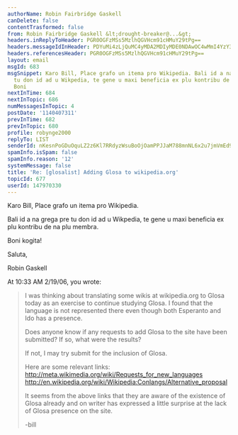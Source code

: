 ```yaml
---
authorName: Robin Fairbridge Gaskell
canDelete: false
contentTrasformed: false
from: Robin Fairbridge Gaskell &lt;drought-breaker@...&gt;
headers.inReplyToHeader: PGR0OGFzMSs5MzlhQGVHcm91cHMuY29tPg==
headers.messageIdInHeader: PDYuMi4zLjQuMC4yMDA2MDIyMDE0NDAwOC4wMmI4YzY3MEBwby5wYWNpZmljLm5ldC5hdT4=
headers.referencesHeader: PGR0OGFzMSs5MzlhQGVHcm91cHMuY29tPg==
layout: email
msgId: 683
msgSnippet: Karo Bill, Place grafo un itema pro Wikipedia. Bali id a na grega pre
  tu don id ad u Wikpedia, te gene u maxi beneficia ex plu kontribu de na plu membra.
  Boni
nextInTime: 684
nextInTopic: 686
numMessagesInTopic: 4
postDate: '1140407311'
prevInTime: 682
prevInTopic: 680
profile: robynge2000
replyTo: LIST
senderId: nKesnPoGDuOquLZ2z6Kl7RRdyzWsuBoOjOamPPJJaM788mnNL6x2u7jmVmEd94AHyXjAsBH9SGuD44g27WOQ6SEWBb-1GbShPkgr-_qwqZcjUlH3hGAVJ69JKrTFrAOW
spamInfo.isSpam: false
spamInfo.reason: '12'
systemMessage: false
title: 'Re: [glosalist] Adding Glosa to wikipedia.org'
topicId: 677
userId: 147970330
---
```


Karo Bill,
   Place grafo un itema pro Wikipedia.

   Bali id a na grega pre tu don id ad u Wikpedia, te gene u maxi 
beneficia ex plu kontribu de na plu membra.

   Boni kogita!

Saluta,

Robin Gaskell


At 10:33 AM 2/19/06, you wrote:
>I was thinking about translating some wikis at wikipedia.org to
>Glosa today as an exercise to continue studying Glosa. I found that
>the language is not represented there even though both Esperanto and
>Ido has a presence.
>
>Does anyone know if any requests to add Glosa to the site have been
>submitted? If so, what were the results?
>
>If not, I may try submit for the inclusion of Glosa.
>
>Here are some relevant links:
>http://meta.wikimedia.org/wiki/Requests_for_new_languages
>http://en.wikipedia.org/wiki/Wikipedia:Conlangs/Alternative_proposal
>
>It seems from the above links that they are aware of the existence
>of Glosa already and on writer has expressed a little surprise at
>the lack of Glosa presence on the site.
>
>-bill


